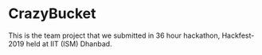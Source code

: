 # CrazyBucket

This is the team project that we submitted in 36 hour hackathon, Hackfest-2019 held at IIT (ISM) Dhanbad.
